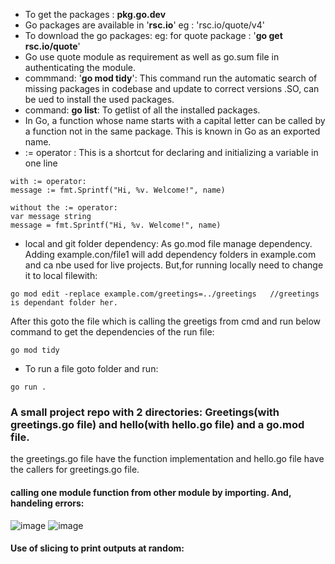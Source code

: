 * To get the packages : **pkg.go.dev**
* Go packages are available in '**rsc.io**' eg : 'rsc.io/quote/v4'
* To download the go packages: eg: for quote package : '**go get rsc.io/quote**'
* Go use quote module as requirement as well as go.sum file in authenticating the module.
* commmand: '**go mod tidy**': This command run the automatic search of missing packages in codebase and update to correct versions .SO, can be ued to install the used packages.
* command: **go list**: To getlist of all the installed packages.
* In Go, a function whose name starts with a capital letter can be called by a function not in the same package. This is known in Go as an exported name.
* := operator : This is a shortcut for declaring and initializing a variable in one line
```
with := operator:
message := fmt.Sprintf("Hi, %v. Welcome!", name)
```
```
without the := operator:
var message string
message = fmt.Sprintf("Hi, %v. Welcome!", name)
```
* local and git folder dependency: As go.mod file manage dependency. Adding example.con/file1 will add dependency folders in example.com and ca nbe used for live projects. But,for running locally need to change it to local filewith:
```
go mod edit -replace example.com/greetings=../greetings   //greetings is dependant folder her. 
```
After this goto the file which is calling the greetigs from cmd and run below command to get the dependencies of the run file:
```
go mod tidy
```
* To run a file goto folder and run: 
```
go run .
```







### A small project repo with 2 directories: Greetings(with greetings.go file) and hello(with hello.go file) and a go.mod file.

the greetings.go file have the function implementation and hello.go file have the callers for greetings.go file.

#### calling one module function from other module by importing. And, handeling errors:

![image](https://github.com/adarshraj99/GoLang-Terratest-Azure-DataBricks.md/assets/122180050/966bc4e2-f751-4962-b817-ea7096d84278)
![image](https://github.com/adarshraj99/GoLang-Terratest-Azure-DataBricks.md/assets/122180050/4d29a07c-9930-47f5-a306-820b4dfcf8e1)


#### Use of slicing to print outputs at random:  


